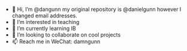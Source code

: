 - 👋 Hi, I’m @dangunn my original repository is @danielgunn however I changed email addresses.
- 👀 I’m interested in teaching
- 🌱 I’m currently learning IB
- 💞️ I’m looking to collaborate on cool projects
- 📫 Reach me in WeChat: damngunn

<!---
dangunn/dangunn is a ✨ special ✨ repository because its `README.md` (this file) appears on your GitHub profile.
You can click the Preview link to take a look at your changes.
--->

